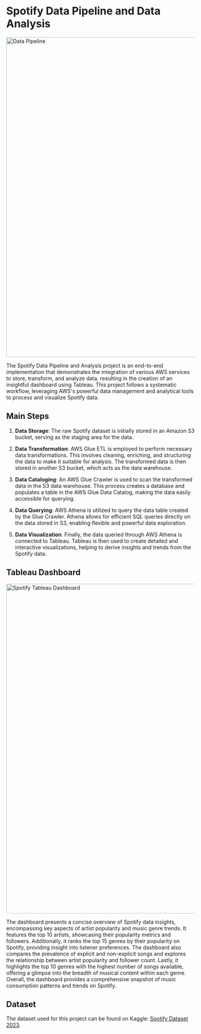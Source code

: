 # Spotify Data Pipeline and Data Analysis

<img width="854" alt="Data Pipeline" src="https://github.com/sabarishsubramaniam2000/Spotify-Data-Pipeline-And-Analysis/assets/84472301/2ece16cb-c403-470d-85ad-890cf1032414">

The Spotify Data Pipeline and Analysis project is an end-to-end implementation that demonstrates the integration of various AWS services to store, transform, and analyze data, resulting in the creation of an insightful dashboard using Tableau. This project follows a systematic workflow, leveraging AWS's powerful data management and analytical tools to process and visualize Spotify data.

## Main Steps

1. **Data Storage**: The raw Spotify dataset is initially stored in an Amazon S3 bucket, serving as the staging area for the data.

2. **Data Transformation**: AWS Glue ETL is employed to perform necessary data transformations. This involves cleaning, enriching, and structuring the data to make it suitable for analysis. The transformed data is then stored in another S3 bucket, which acts as the data warehouse.

3. **Data Cataloging**: An AWS Glue Crawler is used to scan the transformed data in the S3 data warehouse. This process creates a database and populates a table in the AWS Glue Data Catalog, making the data easily accessible for querying.

4. **Data Querying**: AWS Athena is utilized to query the data table created by the Glue Crawler. Athena allows for efficient SQL queries directly on the data stored in S3, enabling flexible and powerful data exploration.

5. **Data Visualization**: Finally, the data queried through AWS Athena is connected to Tableau. Tableau is then used to create detailed and interactive visualizations, helping to derive insights and trends from the Spotify data.

## Tableau Dashboard

<img width="880" alt="Spotify Tableau Dashboard" src="https://github.com/sabarishsubramaniam2000/Spotify-Data-Pipeline-And-Analysis/assets/84472301/2b3ba5db-8ec5-48e9-8144-12b3b5bad222">

The dashboard presents a concise overview of Spotify data insights, encompassing key aspects of artist popularity and music genre trends. It features the top 10 artists, showcasing their popularity metrics and followers. Additionally, it ranks the top 15 genres by their popularity on Spotify, providing insight into listener preferences. The dashboard also compares the prevalence of explicit and non-explicit songs and explores the relationship between artist popularity and follower count. Lastly, it highlights the top 10 genres with the highest number of songs available, offering a glimpse into the breadth of musical content within each genre. Overall, the dashboard provides a comprehensive snapshot of music consumption patterns and trends on Spotify.

## Dataset

The dataset used for this project can be found on Kaggle: [Spotify Dataset 2023](https://www.kaggle.com/datasets/tonygordonjr/spotify-dataset-2023).
